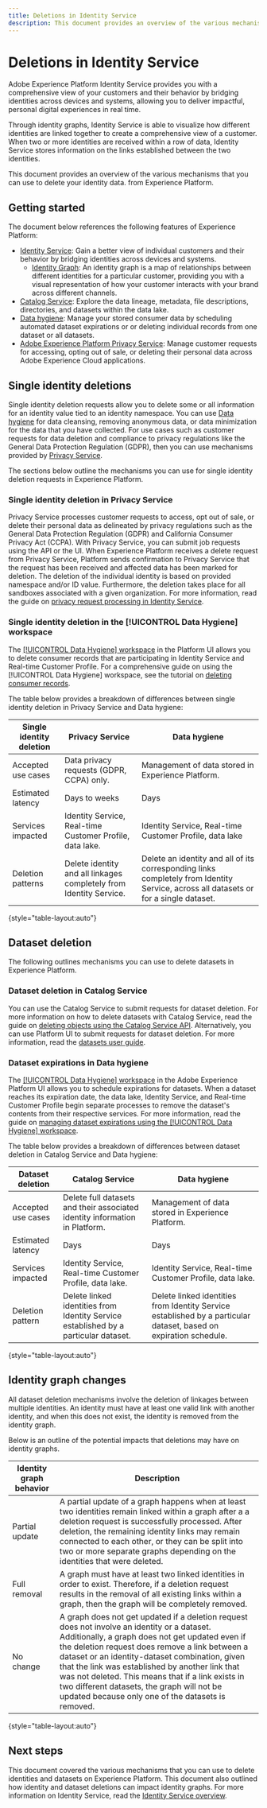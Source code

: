 ```yaml
---
title: Deletions in Identity Service
description: This document provides an overview of the various mechanisms that you can use to delete your identity data. from Experience Platform.
---
```

# Deletions in Identity Service

Adobe Experience Platform Identity Service provides you with a comprehensive view of your customers and their behavior by bridging identities across devices and systems, allowing you to deliver impactful, personal digital experiences in real time. 

Through identity graphs, Identity Service is able to visualize how different identities are linked together to create a comprehensive view of a customer. When two or more identities are received within a row of data, Identity Service stores information on the links established between the two identities.

This document provides an overview of the various mechanisms that you can use to delete your identity data. from Experience Platform.

## Getting started

The document below references the following features of Experience Platform:

* [Identity Service](home.md): Gain a better view of individual customers and their behavior by bridging identities across devices and systems.
  * [Identity Graph](./ui/identity-graph-viewer.md): An identity graph is a map of relationships between different identities for a particular customer, providing you with a visual representation of how your customer interacts with your brand across different channels.
* [Catalog Service](../catalog/home.md): Explore the data lineage, metadata, file descriptions, directories, and datasets within the data lake.
* [Data hygiene](../hygiene/home.md): Manage your stored consumer data by scheduling automated dataset expirations or or deleting individual records from one dataset or all datasets.
* [Adobe Experience Platform Privacy Service](../privacy-service/home.md): Manage customer requests for accessing, opting out of sale, or deleting their personal data across Adobe Experience Cloud applications.

## Single identity deletions

Single identity deletion requests allow you to delete some or all information for an identity value tied to an identity namespace. You can use [Data hygiene](../hygiene/home.md) for data cleansing, removing anonymous data, or data minimization for the data that you have collected. For use cases such as customer requests for data deletion and compliance to privacy regulations like the General Data Protection Regulation (GDPR), then you can use mechanisms provided by [Privacy Service](../privacy-service/home.md).

The sections below outline the mechanisms you can use for single identity deletion requests in Experience Platform.

### Single identity deletion in Privacy Service 

Privacy Service processes customer requests to access, opt out of sale, or delete their personal data as delineated by privacy regulations such as the General Data Protection Regulation (GDPR) and California Consumer Privacy Act (CCPA). With Privacy Service, you can submit job requests using the API or the UI. When Experience Platform receives a delete request from Privacy Service, Platform sends confirmation to Privacy Service that the request has been received and affected data has been marked for deletion. The deletion of the individual identity is based on provided namespace and/or ID value. Furthermore, the deletion takes place for all sandboxes associated with a given organization. For more information, read the guide on [privacy request processing in Identity Service](privacy.md).

### Single identity deletion in the [!UICONTROL Data Hygiene] workspace

The [[!UICONTROL Data Hygiene] workspace](../hygiene/ui/overview.md) in the Platform UI allows you to delete consumer records that are participating in Identity Service and Real-time Customer Profile. For a comprehensive guide on using the [!UICONTROL Data Hygiene] workspace, see the tutorial on [deleting consumer records](../hygiene/ui/delete-consumer.md).

The table below provides a breakdown of differences between single identity deletion in Privacy Service and Data hygiene:

| Single identity deletion | Privacy Service | Data hygiene |
| --- | --- | --- |
| Accepted use cases | Data privacy requests (GDPR, CCPA) only. | Management of data stored in Experience Platform. |
| Estimated latency | Days to weeks | Days |
| Services impacted | Identity Service, Real-time Customer Profile, data lake. | Identity Service, Real-time Customer Profile, data lake |
| Deletion patterns | Delete identity and all linkages completely from Identity Service. |  Delete an identity and all of its corresponding links completely from Identity Service, across all datasets or for a single dataset. | 

{style="table-layout:auto"}

## Dataset deletion

The following outlines mechanisms you can use to delete datasets in Experience Platform.

### Dataset deletion in Catalog Service

You can use the Catalog Service to submit requests for dataset deletion. For more information on how to delete datasets with Catalog Service, read the guide on [deleting objects using the Catalog Service API](../catalog/api/delete-object.md). Alternatively, you can use Platform UI to submit requests for dataset deletion. For more information, read the [datasets user guide](../catalog/datasets/user-guide.md#delete-a-dataset).

### Dataset expirations in Data hygiene

The [[!UICONTROL Data Hygiene] workspace](../hygiene/ui/overview.md) in the Adobe Experience Platform UI allows you to schedule expirations for datasets. When a dataset reaches its expiration date, the data lake, Identity Service, and Real-time Customer Profile begin separate processes to remove the dataset's contents from their respective services. For more information, read the guide on [managing dataset expirations using the [!UICONTROL Data Hygiene] workspace](../hygiene/ui/dataset-expiration.md).

The table below provides a breakdown of differences between dataset deletion in Catalog Service and Data hygiene:

| Dataset deletion | Catalog Service | Data hygiene |
| --- | --- | --- |
| Accepted use cases |  Delete full datasets and their associated identity information in Platform. | Management of data stored in Experience Platform. | 
| Estimated latency | Days | Days |
| Services impacted | Identity Service, Real-time Customer Profile, data lake. | Identity Service, Real-time Customer Profile, data lake. |
| Deletion pattern | Delete linked identities from Identity Service established by a particular dataset. | Delete linked identities from Identity Service established by a particular dataset, based on expiration schedule. |

{style="table-layout:auto"}

## Identity graph changes

All dataset deletion mechanisms involve the deletion of linkages between multiple identities. An identity must have at least one valid link with another identity, and when this does not exist, the identity is removed from the identity graph.

Below is an outline of the potential impacts that deletions may have on identity graphs. 

| Identity graph behavior | Description |
| --- | --- |
| Partial update | A partial update of a graph happens when at least two identities remain linked within a graph after a a deletion request is successfully processed. After deletion, the remaining identity links may remain connected to each other, or they can be split into two or more separate graphs depending on the identities that were deleted. |
| Full removal | A graph must have at least two linked identities in order to exist. Therefore, if a deletion request results in the removal of all existing links within a graph, then the graph will be completely removed. |
| No change | A graph does not get updated if a deletion request does not involve an identity or a dataset. Additionally, a graph does not get updated even if the deletion request does remove a link between a dataset or an identity-dataset combination, given that the link was established by another link that was not deleted. This means that if a link exists in two different datasets, the graph will not be updated because only one of the datasets is removed. |

{style="table-layout:auto"}

## Next steps

This document covered the various mechanisms that you can use to delete identities and datasets on Experience Platform. This document also outlined how identity and dataset deletions can impact identity graphs. For more information on Identity Service, read the [Identity Service overview](home.md).